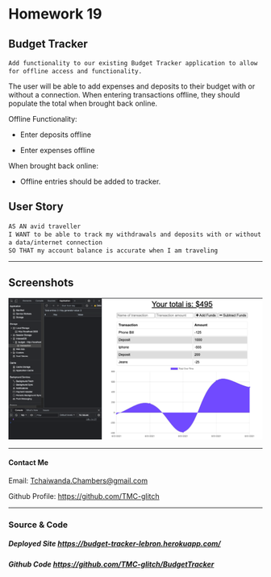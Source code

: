 # Homework 19
## Budget Tracker


    Add functionality to our existing Budget Tracker application to allow for offline access and functionality.

The user will be able to add expenses and deposits to their budget with or without a connection. When entering transactions offline, they should populate the total when brought back online.

Offline Functionality:

  * Enter deposits offline

  * Enter expenses offline

When brought back online:

  * Offline entries should be added to tracker.


  ## User Story
    
    AS AN avid traveller
    I WANT to be able to track my withdrawals and deposits with or without a data/internet connection
    SO THAT my account balance is accurate when I am traveling

---

## Screenshots

![Shot](/Images/Shot1.png)


---

#### Contact Me

Email:  Tchaiwanda.Chambers@gmail.com

Github Profile: https://github.com/TMC-glitch


---
### Source & Code
##### Deployed Site  https://budget-tracker-lebron.herokuapp.com/
##### Github Code https://github.com/TMC-glitch/BudgetTracker
